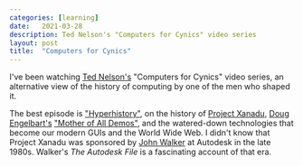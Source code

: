```yaml
---
categories: [learning]
date:   2021-03-28
description: Ted Nelson's "Computers for Cynics" video series
layout: post
title:  "Computers for Cynics"
---
```


I've been watching [Ted Nelson's](https://en.wikipedia.org/wiki/Ted_Nelson) "Computers for Cynics" video series, an alternative view of the history of computing by one of the men who shaped it.

The best episode is ["Hyperhistory"](https://www.youtube.com/watch?v=_9PmIkAYhI0), on the history of [Project Xanadu](https://en.wikipedia.org/wiki/Project_Xanadu), [Doug Engelbart's](https://en.wikipedia.org/wiki/Douglas_Engelbart) ["Mother of All Demos"](https://en.wikipedia.org/wiki/The_Mother_of_All_Demos), and the watered-down technologies that become our modern GUIs and the World Wide Web. I didn't know that Project Xanadu was sponsored by [John Walker](https://en.wikipedia.org/wiki/John_Walker_(programmer)) at Autodesk in the late 1980s. Walker's _The Autodesk File_ is a fascinating account of that era.
